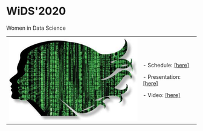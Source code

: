 # WiDS'2020
Women in Data Science

<table border="0">
 <tr>
    <td><img src="wids_logo.jpg" width="400">
    </td>
    <td>
     <p>
      - Schedule: <a href=schedule.pdf>[here]</a>
      <p>
      - Presentation: <a href=Ushizima_Wids2020.pdf>[here]</a>
      <p>
      - Video: <a href=https://www.youtube.com/watch?v=Gq8QGr1J6lc>[here]<a>
      </td>
 </tr>
</table>
